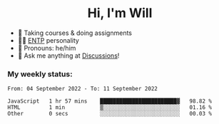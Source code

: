 <h1 align="center">Hi, I'm Will</h1>


-   :seedling: Taking courses & doing assignments
-   :man_scientist: [ENTP](https://www.16personalities.com/entp-personality) personality
-   :man: Pronouns: he/him
-   :thought_balloon: Ask me anything at [Discussions](https://github.com/willjoje/willjoje/discussions/new)!

### My weekly status:
<!--START_SECTION:waka-->

```text
From: 04 September 2022 - To: 11 September 2022

JavaScript   1 hr 57 mins    ████████████████████████▓   98.82 %
HTML         1 min           ▒░░░░░░░░░░░░░░░░░░░░░░░░   01.16 %
Other        0 secs          ░░░░░░░░░░░░░░░░░░░░░░░░░   00.03 %
```

<!--END_SECTION:waka-->
